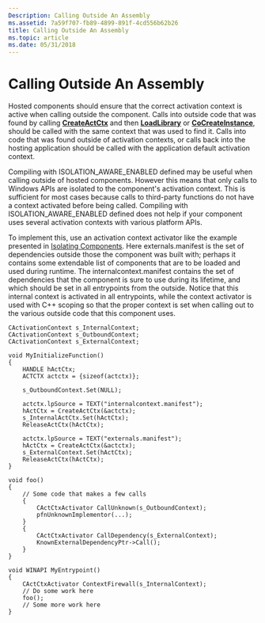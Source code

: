 ```yaml
---
Description: Calling Outside An Assembly
ms.assetid: 7a59f707-fb89-4899-891f-4cd556b62b26
title: Calling Outside An Assembly
ms.topic: article
ms.date: 05/31/2018
---
```


# Calling Outside An Assembly

Hosted components should ensure that the correct activation context is active when calling outside the component. Calls into outside code that was found by calling [**CreateActCtx**](/windows/desktop/api/Winbase/nf-winbase-createactctxa) and then [**LoadLibrary**](https://docs.microsoft.com/windows/desktop/api/libloaderapi/nf-libloaderapi-loadlibrarya) or [**CoCreateInstance**](https://msdn.microsoft.com/library/ms686615(v=VS.85).aspx), should be called with the same context that was used to find it. Calls into code that was found outside of activation contexts, or calls back into the hosting application should be called with the application default activation context.

Compiling with ISOLATION\_AWARE\_ENABLED defined may be useful when calling outside of hosted components. However this means that only calls to Windows APIs are isolated to the component's activation context. This is sufficient for most cases because calls to third-party functions do not have a context activated before being called. Compiling with ISOLATION\_AWARE\_ENABLED defined does not help if your component uses several activation contexts with various platform APIs.

To implement this, use an activation context activator like the example presented in [Isolating Components](isolating-components.md). Here externals.manifest is the set of dependencies outside those the component was built with; perhaps it contains some extendable list of components that are to be loaded and used during runtime. The internalcontext.manifest contains the set of dependencies that the component is sure to use during its lifetime, and which should be set in all entrypoints from the outside. Notice that this internal context is activated in all entrypoints, while the context activator is used with C++ scoping so that the proper context is set when calling out to the various outside code that this component uses.

``` syntax
CActivationContext s_InternalContext;
CActivationContext s_OutboundContext;
CActivationContext s_ExternalContext;

void MyInitializeFunction() 
{
    HANDLE hActCtx;
    ACTCTX actctx = {sizeof(actctx)};

    s_OutboundContext.Set(NULL);

    actctx.lpSource = TEXT("internalcontext.manifest");
    hActCtx = CreateActCtx(&actctx);
    s_InternalActCtx.Set(hActCtx);
    ReleaseActCtx(hActCtx);

    actctx.lpSource = TEXT("externals.manifest");
    hActCtx = CreateActCtx(&actctx);
    s_ExternalContext.Set(hActCtx);
    ReleaseActCtx(hActCtx);
}

void foo() 
{
    // Some code that makes a few calls
    {
        CActCtxActivator CallUnknown(s_OutboundContext);
        pfnUnknownImplementor(...);
    }
    {
        CActCtxActivator CallDependency(s_ExternalContext);
        KnownExternalDependencyPtr->Call();
    }
}

void WINAPI MyEntrypoint() 
{
    CActCtxActivator ContextFirewall(s_InternalContext);
    // Do some work here
    foo();
    // Some more work here
}
```

 

 



